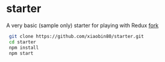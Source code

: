 # starter
A very basic (sample only) starter for playing with Redux
[fork](https://github.com/redux-book/starter)
```bash
 git clone https://github.com/xiaobin80/starter.git  
 cd starter  
 npm install  
 npm start  
```
